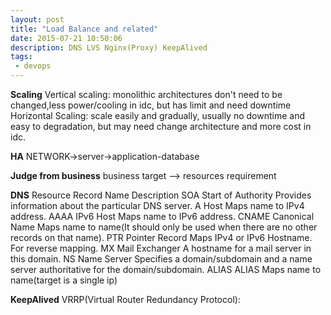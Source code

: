 ```yaml
---
layout: post
title: "Load Balance and related"
date: 2015-07-21 10:50:06
description: DNS LVS Nginx(Proxy) KeepAlived
tags: 
 - devops
---
```


**Scaling**
Vertical scaling: monolithic architectures don't need to be changed,less power/cooling in idc, but has limit and need downtime
Horizontal Scaling: scale easily and gradually, usually no downtime and easy to degradation, but may need change architecture and more cost in idc.

**HA**
NETWORK->server->application-database

**Judge from business**
business target --> resources requirement

**DNS**
Resource Record                              Name                                   Description
SOA                                   Start of Authority           Provides information about the particular DNS server.
A                                            Host                                Maps name to IPv4 address.
AAAA                                       IPv6 Host                             Maps name to IPv6 address.
CNAME                                    Canonical Name                           Maps name to name(It should only be used when there are no other records on that name).
PTR                                      Pointer Record               Maps IPv4 or IPv6 Hostname. For reverse mapping.
MX                                      Mail Exchanger                   A hostname for a mail server in this domain.
NS                                        Name Server          Specifies a domain/subdomain and a name server authoritative for the domain/subdomain.
ALIAS                                       ALIAS                              	Maps name to name(target is a single ip)

**KeepAlived**
VRRP(Virtual Router Redundancy Protocol):

